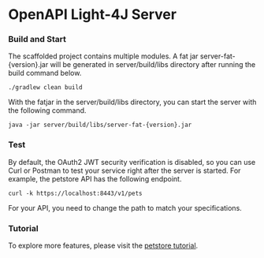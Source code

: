 
# OpenAPI Light-4J Server


### Build and Start

The scaffolded project contains multiple modules. A fat jar server-fat-{version}.jar will be generated in server/build/libs directory after running the build command below.

```
./gradlew clean build
```

With the fatjar in the server/build/libs directory, you can start the server with the following command.

```
java -jar server/build/libs/server-fat-{version}.jar
```



### Test

By default, the OAuth2 JWT security verification is disabled, so you can use Curl or Postman to test your service right after the server is started. For example, the petstore API has the following endpoint.

```
curl -k https://localhost:8443/v1/pets
```

For your API, you need to change the path to match your specifications.

### Tutorial

To explore more features, please visit the [petstore tutorial](https://doc.networknt.com/tutorial/rest/openapi/petstore/).

